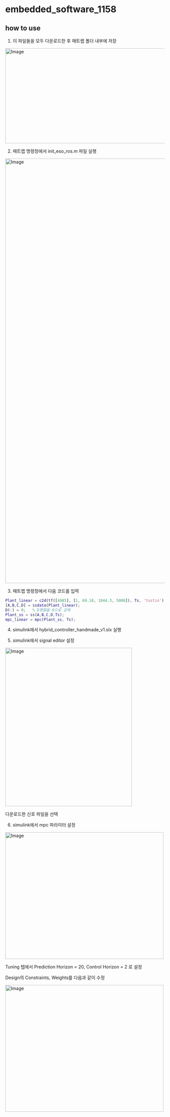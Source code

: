 # embedded_software_1158

## how to use
1. 이 파일들을 모두 다운로드한 후 매트랩 폴더 내부에 저장
<img width="600" height="300" alt="Image" src="https://github.com/user-attachments/assets/aa847663-dd47-4ba6-a71a-97c3ef7f7cb1" />
  



2. 매트랩 명령창에서 init_eso_ros.m 파일 실행
<img width="2879" height="1340" alt="Image" src="https://github.com/user-attachments/assets/0442584c-f512-4b78-9647-eda88c6c9392" />



  
3. 매트랩 명령창에서 다음 코드를 입력
 ```matlab
Plant_linear = c2d(tf([4985], [1, 69.18, 1044.3, 5000]), Ts, 'tustin');
[A,B,C,D] = ssdata(Plant_linear);
D(:) = 0;   % D행렬을 0으로 강제
Plant_ss = ss(A,B,C,D,Ts);
mpc_linear = mpc(Plant_ss, Ts);
```


  
4. simulink에서 hybrid_controller_handmade_v1.slx 실행




  
5. simulink에서 signal editor 설정
<img width="400" height="500" alt="Image" src="https://github.com/user-attachments/assets/7c7a037a-b1fd-41e4-839c-cd152fcfc1c1" />

다운로드한 신호 파일을 선택


  
6. simulink에서 mpc 파라미터 설정
<img width="500" height="400" alt="Image" src="https://github.com/user-attachments/assets/adf3d859-6956-477e-9368-e6b338214f42" />

Tuning 탭에서 Prediction Horizon = 20, Control Horizon = 2 로 설정

Design의 Constraints, Weights를 다음과 같이 수정

<img width="500" height="400" alt="Image" src="https://github.com/user-attachments/assets/4f070621-2f60-4885-a20c-ba431fb23c88" />
<img width="500" height="400" alt="Image" src="https://github.com/user-attachments/asset러 ROS2 연결
